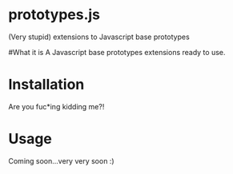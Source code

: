 # prototypes.js
(Very stupid) extensions to Javascript base prototypes

#What it is
A Javascript base prototypes extensions ready to use.

# Installation
Are you fuc*ing kidding me?!

# Usage
Coming soon...very very soon :)
